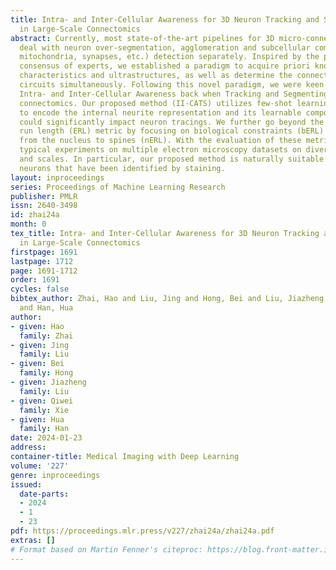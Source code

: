 ```yaml
---
title: Intra- and Inter-Cellular Awareness for 3D Neuron Tracking and Segmentation
  in Large-Scale Connectomics
abstract: Currently, most state-of-the-art pipelines for 3D micro-connectomic reconstruction
  deal with neuron over-segmentation, agglomeration and subcellular compartment (nuclei,
  mitochondria, synapses, etc.) detection separately. Inspired by the proofreading
  consensus of experts, we established a paradigm to acquire priori knowledge of cellular
  characteristics and ultrastructures, as well as determine the connectivity of neural
  circuits simultaneously. Following this novel paradigm, we were keen to bring the
  Intra- and Inter-Cellular Awareness back when Tracking and Segmenting neurons in
  connectomics. Our proposed method (II-CATS) utilizes few-shot learning techniques
  to encode the internal neurite representation and its learnable components, which
  could significantly impact neuron tracings. We further go beyond the original expected
  run length (ERL) metric by focusing on biological constraints (bERL) or spanning
  from the nucleus to spines (nERL). With the evaluation of these metrics, we perform
  typical experiments on multiple electron microscopy datasets on diverse animals
  and scales. In particular, our proposed method is naturally suitable for tracking
  neurons that have been identified by staining.
layout: inproceedings
series: Proceedings of Machine Learning Research
publisher: PMLR
issn: 2640-3498
id: zhai24a
month: 0
tex_title: Intra- and Inter-Cellular Awareness for 3D Neuron Tracking and Segmentation
  in Large-Scale Connectomics
firstpage: 1691
lastpage: 1712
page: 1691-1712
order: 1691
cycles: false
bibtex_author: Zhai, Hao and Liu, Jing and Hong, Bei and Liu, Jiazheng and Xie, Qiwei
  and Han, Hua
author:
- given: Hao
  family: Zhai
- given: Jing
  family: Liu
- given: Bei
  family: Hong
- given: Jiazheng
  family: Liu
- given: Qiwei
  family: Xie
- given: Hua
  family: Han
date: 2024-01-23
address:
container-title: Medical Imaging with Deep Learning
volume: '227'
genre: inproceedings
issued:
  date-parts:
  - 2024
  - 1
  - 23
pdf: https://proceedings.mlr.press/v227/zhai24a/zhai24a.pdf
extras: []
# Format based on Martin Fenner's citeproc: https://blog.front-matter.io/posts/citeproc-yaml-for-bibliographies/
---
```

